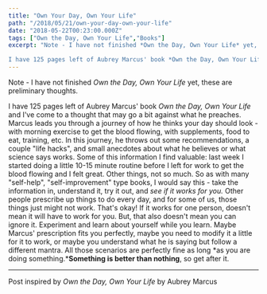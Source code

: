```yaml
---
title: "Own Your Day, Own Your Life"
path: "/2018/05/21/own-your-day-own-your-life"
date: "2018-05-22T00:23:00.000Z"
tags: ["Own the Day, Own Your Life","Books"]
excerpt: "Note - I have not finished *Own the Day, Own Your Life* yet, these are preliminary thoughts.

I have 125 pages left of Aubrey Marcus' book *Own the Day, Own Your Life* and I've come to a thought that..."
---
```


Note - I have not finished *Own the Day, Own Your Life* yet, these are preliminary thoughts.

I have 125 pages left of Aubrey Marcus' book *Own the Day, Own Your Life* and I've come to a thought that may go a bit against what he preaches. Marcus leads you through a journey of how he thinks your day should look - with morning exercise to get the blood flowing, with supplements, food to eat, training, etc. In this journey, he throws out some recommendations, a couple "life hacks", and small anecdotes about what he believes or what science says works. Some of this information I find valuable: last week I started doing a little 10-15 minute routine before I left for work to get the blood flowing and I felt great. Other things, not so much. So as with many "self-help", "self-improvement" type books, I would say this - take the information in, understand it, try it out, and *see if it works for you.* Other people prescribe up things to do every day, and for some of us, those things just might not work. That's okay! If it works for one person, doesn't mean it will have to work for you. But, that also doesn't mean you can ignore it. Experiment and learn about yourself while you learn. Maybe Marcus' prescription fits you perfectly, maybe you need to modify it a little for it to work, or maybe you understand what he is saying but follow a different mantra. All those scenarios are perfectly fine as long *as you are doing something.***Something is better than nothing**, so get after it.

---

Post inspired by *Own the Day, Own Your Life* by Aubrey Marcus
